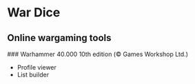 # War Dice

## Online wargaming tools

### Warhammer 40.000 10th edition (© Games Workshop Ltd.)

* Profile viewer
* List builder
